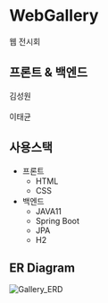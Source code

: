   
# WebGallery
  
웹 전시회

## 프론트 & 백엔드
김성원
<br>  
이태균

## 사용스택
- 프론트
  - HTML
  - CSS
- 백엔드
  - JAVA11
  - Spring Boot
  - JPA
  - H2
  
## ER Diagram
  
![Gallery_ERD](https://user-images.githubusercontent.com/84495814/137445903-7a43750e-bcb4-44d9-9bcb-b30aa0a8b046.png)



